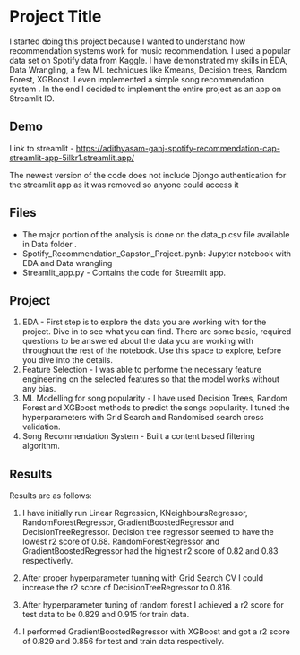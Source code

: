 
# Project Title

I started doing this project because I wanted to understand how recommendation systems work for music recommendation. 
I used a popular data set on Spotify data from Kaggle. I have demonstrated my skills in EDA, Data Wrangling, a few ML techniques like Kmeans, Decision trees, Random Forest, XGBoost. 
I even implemented a simple song recommendation system . In the end I decided to implement the entire project as an app on 
Streamlit IO.


## Demo

Link to streamlit - https://adithyasam-ganj-spotify-recommendation-cap-streamlit-app-5ilkr1.streamlit.app/


The newest version of the code does not include Djongo authentication for the streamlit app as it was removed so anyone could access it 
## Files

* The major portion of the analysis is done on the data_p.csv file available in Data folder . 
* Spotify_Recommendation_Capston_Project.ipynb: Jupyter notebook with EDA and Data wrangling 
* Streamlit_app.py - Contains the code for Streamlit app.

## Project 

1. EDA  - First step is to explore the data you are working with for the project. Dive in to see what you can find. There are some basic, required questions to be answered about the data you are working with throughout the rest of the notebook. Use this space to explore, before you dive into the details.
2. Feature Selection -  I was able to performe the necessary feature engineering on the selected features so that the model works without any bias. 
3. ML Modelling  for song popularity - I have used Decision Trees, Random Forest and XGBoost methods to predict the songs popularity. I tuned the hyperparameters with Grid Search and Randomised search cross validation. 
4. Song Recommendation System - Built a content based filtering algorithm. 

## Results 

Results are as follows: 

1.  I have initially run Linear Regression, KNeighboursRegressor, RandomForestRegressor, GradientBoostedRegressor and DecisionTreeRegressor. 
Decision tree regressor seemed to have the lowest r2 score of 0.68. RandomForestRegressor and GradientBoostedRegressor had the highest r2 score of 0.82 and 0.83 respectiverly. 

2. After proper hyperparameter tunning with Grid Search CV I could increase the r2 score of DecisionTreeRegressor to 0.816.

3. After hyperparameter tuning of random forest I achieved a r2 score for test data to be 0.829 and 0.915 for train data. 

4. I performed GradientBoostedRegressor with XGBoost and got a r2 score of 0.829 and 0.856 for test and train data respectively. 
